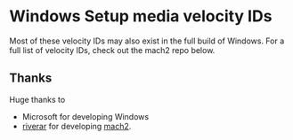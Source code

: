 # Windows Setup media velocity IDs
Most of these velocity IDs may also exist in the full build of Windows. For a full list of velocity IDs, check out the mach2 repo below.

## Thanks
Huge thanks to 
* Microsoft for developing Windows
* [riverar](https://twitter.com/WithinRafael) for developing [mach2](https://github.com/riverar/mach2).